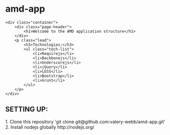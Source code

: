 amd-app
=======
    <div class="container">
        <div class="page-header">
            <h1>Welcome to the AMD application structure</h1>
        </div>
        <p class="lead">
            <h3>Technologies:</h3>
            <ul class="tech-list">
                <li>Requirejs</li>
                <li>Backbonejs</li>
                <li>Underscorejs</li>
                <li>jQuery</li>
                <li>LESS</li>
                <li>Bootstrap</li>
                <li>Grunt</li>
            </ul>
        </p>
    </div>
    
<h2>SETTING UP:</h2>
1. Clone this repository
   'git clone git@github.com:valery-webb/amd-app.git'
2. Install nodejs globally 
   http://nodejs.org/
